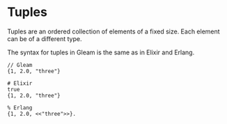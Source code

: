 # Tuples

Tuples are an ordered collection of elements of a fixed size. Each element can
be of a different type.

The syntax for tuples in Gleam is the same as in Elixir and Erlang.

```rust,noplaypen
// Gleam
{1, 2.0, "three"}
```
```
# Elixir
true
{1, 2.0, "three"}
```
```
% Erlang
{1, 2.0, <<"three">>}.
```
